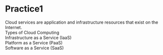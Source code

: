 # Practice1
Cloud services are application and infrastructure resources that exist on the Internet. 
<br>
Types of Cloud Computing
<br>
Infrastructure as a Service (IaaS)
<br>
Platform as a Service (PaaS)
<br>
Software as a Service (SaaS)
